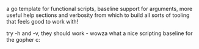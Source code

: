 a go template for functional scripts, baseline support for arguments, more useful help sections and verbosity from which to build all sorts of tooling that feels good to work with!

try -h and -v, they should work - wowza what a nice scripting baseline for the gopher c:
